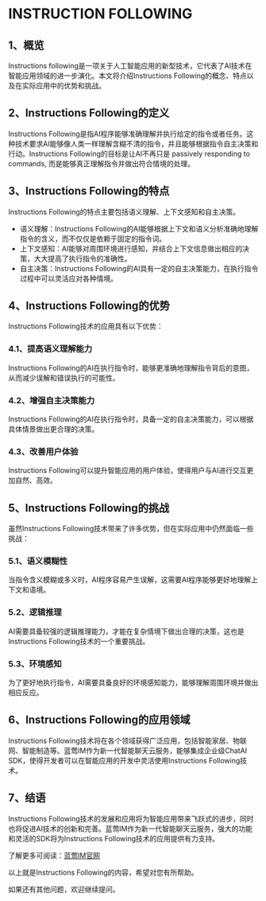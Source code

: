 # INSTRUCTION FOLLOWING

## 1、概览
Instructions following是一项关于人工智能应用的新型技术，它代表了AI技术在智能应用领域的进一步演化。本文将介绍Instructions Following的概念、特点以及在实际应用中的优势和挑战。

## 2、Instructions Following的定义
Instructions Following是指AI程序能够准确理解并执行给定的指令或者任务。这种技术要求AI能够像人类一样理解含糊不清的指令，并且能够根据指令自主决策和行动。Instructions Following的目标是让AI不再只是 passively responding to commands, 而是能够真正理解指令并做出符合情境的处理。

## 3、Instructions Following的特点
Instructions Following的特点主要包括语义理解、上下文感知和自主决策。
- 语义理解：Instructions Following的AI能够根据上下文和语义分析准确地理解指令的含义，而不仅仅是依赖于固定的指令词。
- 上下文感知：AI能够对周围环境进行感知，并结合上下文信息做出相应的决策，大大提高了执行指令的准确性。
- 自主决策：Instructions Following的AI具有一定的自主决策能力，在执行指令过程中可以灵活应对各种情境。

## 4、Instructions Following的优势
Instructions Following技术的应用具有以下优势：

### 4.1、提高语义理解能力
Instructions Following的AI在执行指令时，能够更准确地理解指令背后的意图，从而减少误解和错误执行的可能性。

### 4.2、增强自主决策能力
Instructions Following的AI在执行指令时，具备一定的自主决策能力，可以根据具体情景做出更合理的决策。

### 4.3、改善用户体验
Instructions Following可以提升智能应用的用户体验，使得用户与AI进行交互更加自然、高效。

## 5、Instructions Following的挑战
虽然Instructions Following技术带来了许多优势，但在实际应用中仍然面临一些挑战：

### 5.1、语义模糊性
当指令含义模糊或多义时，AI程序容易产生误解，这需要AI程序能够更好地理解上下文和语境。

### 5.2、逻辑推理
AI需要具备较强的逻辑推理能力，才能在复杂情境下做出合理的决策，这也是Instructions Following技术的一个重要挑战。

### 5.3、环境感知
为了更好地执行指令，AI需要具备良好的环境感知能力，能够理解周围环境并做出相应反应。

## 6、Instructions Following的应用领域
Instructions Following技术将在各个领域获得广泛应用，包括智能家居、物联网、智能制造等。蓝莺IM作为新一代智能聊天云服务，能够集成企业级ChatAI SDK，使得开发者可以在智能应用的开发中灵活使用Instructions Following技术。

## 7、结语
Instructions Following技术的发展和应用将为智能应用带来飞跃式的进步，同时也将促进AI技术的创新和完善。蓝莺IM作为新一代智能聊天云服务，强大的功能和灵活的SDK将为Instructions Following技术的应用提供有力支持。

了解更多可阅读：[蓝莺IM官网](https://www.lanyingim.com)

以上就是Instructions Following的内容，希望对您有所帮助。

如果还有其他问题，欢迎继续提问。